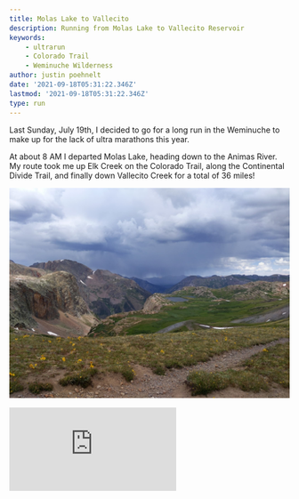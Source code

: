 ```yaml
---
title: Molas Lake to Vallecito
description: Running from Molas Lake to Vallecito Reservoir
keywords:
    - ultrarun
    - Colorado Trail
    - Weminuche Wilderness
author: justin poehnelt
date: '2021-09-18T05:31:22.346Z'
lastmod: '2021-09-18T05:31:22.346Z'
type: run
---
```


Last Sunday, July 19th, I decided to go for a long run in the Weminuche to make up for the lack of ultra marathons this year.

At about 8 AM I departed Molas Lake, heading down to the Animas River. My route took me up Elk Creek on the Colorado Trail, along the Continental Divide Trail, and finally down Vallecito Creek for a total of 36 miles!

![Above Elk Creek](./IMG_20200719_114213.jpeg)

<iframe class="strava activity" frameborder='0' allowtransparency='true' scrolling='no' src='https://www.strava.com/activities/3788347161/embed/e5c2f1df3ce2e7aaca81c61707e357842c43d2c1'></iframe>
